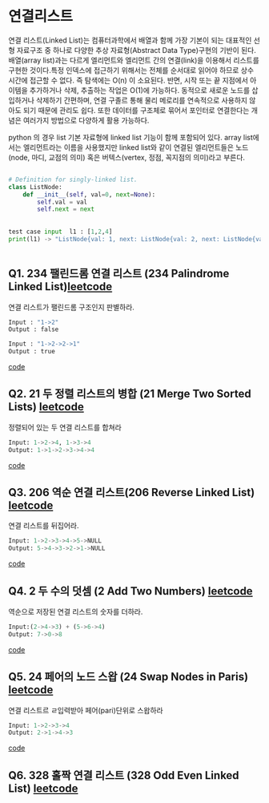
# 연결리스트
연결 리스트(Linked List)는 컴퓨터과학에서 배열과 함께 가장 기본이 되는 대표적인 선형 자료구조 중 하나로 다양한 추상 자료형(Abstract Data Type)구현의 기반이 된다. 배열(array list)과는 다르게 엘리먼트와 엘리먼트 간의 연결(link)을 이용해서 리스트를 구현한 것이다.특정 인덱스에 접근하기 위해서는 전체를 순서대로 읽어야 하므로 상수 시간에 접근할 수 없다. 즉 탐색에는 O(n) 이 소요된다. 반면, 시작 또는 끝 지점에서 아이템을 추가하거나 삭제, 추출하는 작업은 O(1)에 가능하다. 동적으로 새로운 노드를 삽입하거나 삭제하기 간편하며, 연결 구졸르 통해 물리 메로리를 연속적으로 사용하지 않아도 되기 때문에 관리도 쉽다. 또한 데이터를 구조체로 묶어서 포인터로 연결한다는 개념은 여러가지 방법으로 다양하게 활용 가능하다.

python 의 경우 list 기본 자료형에 linked list 기능이 함께 포함되어 있다. array list에서는 엘리먼트라는 이름을 사용했지만 linked list와 같이 연결된 엘리먼트들은 노드(node, 마디, 교점의 의미) 혹은 버텍스(vertex, 정점, 꼭지점의 의미)라고 부른다.

```python

# Definition for singly-linked list.
class ListNode:
    def __init__(self, val=0, next=None):
        self.val = val
        self.next = next
        
        
test case input  l1 : [1,2,4]
print(l1) -> "ListNode{val: 1, next: ListNode{val: 2, next: ListNode{val: 4, next: None}}}"
        
````

## Q1. 234 팰린드롬 연결 리스트 (234 Palindrome Linked List)[leetcode](https://leetcode.com/problems/palindrome-linked-list/)
연결 리스트가 팰린드롬 구조인지 판별하라.

 ``` python
Input : "1->2"
Output : false

Input : "1->2->2->1"
Output : true
```
[code](https://github.com/minjung-s/Algorithm/blob/master/3.%EC%97%B0%EA%B2%B0%EB%A6%AC%EC%8A%A4%ED%8A%B8/Q1_isPalidrome.py)


## Q2. 21 두 정렬 리스트의 병합 (21 Merge Two Sorted Lists) [leetcode](https://leetcode.com/problems/merge-two-sorted-lists/)
정렬되어 있는 두 연결 리스트를 합쳐라

```python
Input: 1->2->4, 1->3->4
Output: 1->1->2->3->4->4
```
[code](https://github.com/minjung-s/Algorithm/blob/master/3.%EC%97%B0%EA%B2%B0%EB%A6%AC%EC%8A%A4%ED%8A%B8/Q2_mergeTwoLists.py)


## Q3. 206 역순 연결 리스트(206 Reverse Linked List) [leetcode](https://leetcode.com/problems/reverse-linked-list/)
연결 리스트를 뒤집어라.
```python
Input: 1->2->3->4->5->NULL
Output: 5->4->3->2->1->NULL
```
[code](https://github.com/minjung-s/Algorithm/blob/master/3.%EC%97%B0%EA%B2%B0%EB%A6%AC%EC%8A%A4%ED%8A%B8/Q3_reverseLinkedList.py)


## Q4. 2 두 수의 덧셈 (2 Add Two Numbers) [leetcode](https://leetcode.com/problems/add-two-numbers/)
역순으로 저장된 연결 리스트의 숫자를 더하라.

```python
Input:(2->4->3) + (5->6->4)
Output: 7->0->8
```
[code](https://github.com/minjung-s/Algorithm/blob/master/3.%EC%97%B0%EA%B2%B0%EB%A6%AC%EC%8A%A4%ED%8A%B8/Q4_addTwoNumbers.py)


## Q5. 24 페어의 노드 스왑 (24 Swap Nodes in Paris) [leetcode](https://leetcode.com/problems/swap-nodes-in-pairs/)
연결 리스트르 ㄹ입력받아 페어(pari)단위로 스왑하라

```python
Input: 1->2->3->4
Output: 2->1->4->3
```
[code]()


## Q6. 328 홀짝 연결 리스트 (328 Odd Even Linked List) [leetcode]()
